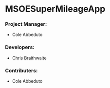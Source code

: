 # MSOESuperMileageApp

### Project Manager:
* Cole Abbeduto

### Developers:
* Chris Braithwaite

### Contributers:
* Cole Abbeduto
